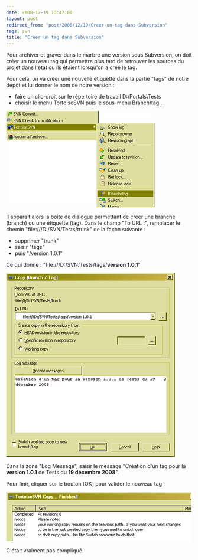 ```yaml
---
date: 2008-12-19 13:47:00
layout: post
redirect_from: "post/2008/12/19/Creer-un-tag-dans-Subversion"
tags: svn
title: "Créer un tag dans Subversion"
---
```


Pour archiver et graver dans le marbre une version sous Subversion, on doit
créer un nouveau tag qui permettra plus tard de retrouver les sources du projet
dans l'état où ils étaient lorsqu'on a créé le tag.

Pour cela, on va créer une nouvelle étiquette dans la partie "tags" de notre
dépôt et lui donner le nom de notre version :

* faire un clic-droit sur le répertoire de travail D:\Portals\Tests
* choisir le menu TortoiseSVN puis le sous-menu Branch/tag...

![](/public/2008/01-tag.png)

Il apparait alors la boite de dialogue permettant de créer une branche
(branch) ou une étiquette (tag). Dans le champ "To URL :", remplacer le chemin
"file:///D:/SVN/Tests/trunk" de la façon suivante :

* supprimer "trunk"
* saisir "tags"
* puis "/version 1.0.1"

Ce qui donne : "file:///D:/SVN/Tests/tags/**version
1.0.1**"

![](/public/2008/02-tag.png)

Dans la zone "Log Message", saisir le message "Création d'un tag pour la
**version 1.0.1** de Tests du **19 décembre
2008**".

Pour finir, cliquer sur le bouton [OK] pour valider le nouveau
tag :

![](/public/2008/03-tag.png)

C'était vraiment pas compliqué.
